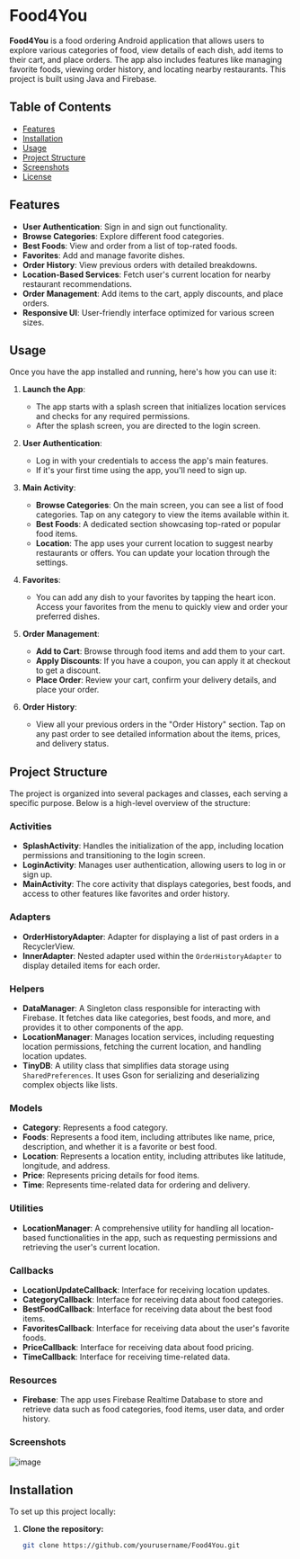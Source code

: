 # Food4You

**Food4You** is a food ordering Android application that allows users to explore various categories of food, view details of each dish, add items to their cart, and place orders. The app also includes features like managing favorite foods, viewing order history, and locating nearby restaurants. This project is built using Java and Firebase.

## Table of Contents

- [Features](#features)
- [Installation](#installation)
- [Usage](#usage)
- [Project Structure](#project-structure)
- [Screenshots](#screenshots)
- [License](#license)

## Features

- **User Authentication**: Sign in and sign out functionality.
- **Browse Categories**: Explore different food categories.
- **Best Foods**: View and order from a list of top-rated foods.
- **Favorites**: Add and manage favorite dishes.
- **Order History**: View previous orders with detailed breakdowns.
- **Location-Based Services**: Fetch user's current location for nearby restaurant recommendations.
- **Order Management**: Add items to the cart, apply discounts, and place orders.
- **Responsive UI**: User-friendly interface optimized for various screen sizes.

## Usage

Once you have the app installed and running, here's how you can use it:

1. **Launch the App**:
   - The app starts with a splash screen that initializes location services and checks for any required permissions.
   - After the splash screen, you are directed to the login screen.

2. **User Authentication**:
   - Log in with your credentials to access the app's main features.
   - If it's your first time using the app, you'll need to sign up.

3. **Main Activity**:
   - **Browse Categories**: On the main screen, you can see a list of food categories. Tap on any category to view the items available within it.
   - **Best Foods**: A dedicated section showcasing top-rated or popular food items.
   - **Location**: The app uses your current location to suggest nearby restaurants or offers. You can update your location through the settings.

4. **Favorites**:
   - You can add any dish to your favorites by tapping the heart icon. Access your favorites from the menu to quickly view and order your preferred dishes.

5. **Order Management**:
   - **Add to Cart**: Browse through food items and add them to your cart.
   - **Apply Discounts**: If you have a coupon, you can apply it at checkout to get a discount.
   - **Place Order**: Review your cart, confirm your delivery details, and place your order.

6. **Order History**:
   - View all your previous orders in the "Order History" section. Tap on any past order to see detailed information about the items, prices, and delivery status.

## Project Structure

The project is organized into several packages and classes, each serving a specific purpose. Below is a high-level overview of the structure:

### Activities
- **SplashActivity**: Handles the initialization of the app, including location permissions and transitioning to the login screen.
- **LoginActivity**: Manages user authentication, allowing users to log in or sign up.
- **MainActivity**: The core activity that displays categories, best foods, and access to other features like favorites and order history.

### Adapters
- **OrderHistoryAdapter**: Adapter for displaying a list of past orders in a RecyclerView.
- **InnerAdapter**: Nested adapter used within the `OrderHistoryAdapter` to display detailed items for each order.

### Helpers
- **DataManager**: A Singleton class responsible for interacting with Firebase. It fetches data like categories, best foods, and more, and provides it to other components of the app.
- **LocationManager**: Manages location services, including requesting location permissions, fetching the current location, and handling location updates.
- **TinyDB**: A utility class that simplifies data storage using `SharedPreferences`. It uses Gson for serializing and deserializing complex objects like lists.

### Models
- **Category**: Represents a food category.
- **Foods**: Represents a food item, including attributes like name, price, description, and whether it is a favorite or best food.
- **Location**: Represents a location entity, including attributes like latitude, longitude, and address.
- **Price**: Represents pricing details for food items.
- **Time**: Represents time-related data for ordering and delivery.

### Utilities
- **LocationManager**: A comprehensive utility for handling all location-based functionalities in the app, such as requesting permissions and retrieving the user's current location.

### Callbacks
- **LocationUpdateCallback**: Interface for receiving location updates.
- **CategoryCallback**: Interface for receiving data about food categories.
- **BestFoodCallback**: Interface for receiving data about the best food items.
- **FavoritesCallback**: Interface for receiving data about the user's favorite foods.
- **PriceCallback**: Interface for receiving data about food pricing.
- **TimeCallback**: Interface for receiving time-related data.

### Resources
- **Firebase**: The app uses Firebase Realtime Database to store and retrieve data such as food categories, food items, user data, and order history.

### Screenshots
![image](https://github.com/user-attachments/assets/8fe783de-ecc9-4ca4-92cb-ca3a877ff499)


## Installation

To set up this project locally:

1. **Clone the repository:**

   ```bash
   git clone https://github.com/yourusername/Food4You.git

